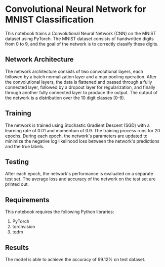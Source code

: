 # Convolutional Neural Network for MNIST Classification

<p> This notebook trains a Convolutional Neural Network (CNN) on the MNIST dataset using PyTorch. The MNIST dataset consists of handwritten digits from 0 to 9, and the goal of the network is to correctly classify these digits.</p>

## Network Architecture
<p>The network architecture consists of two convolutional layers, each followed by a batch normalization layer and a max pooling operation. After the convolutional layers, the data is flattened and passed through a fully connected layer, followed by a dropout layer for regularization, and finally through another fully connected layer to produce the output. The output of the network is a distribution over the 10 digit classes (0-9).</p>

## Training
<p>The network is trained using Stochastic Gradient Descent (SGD) with a learning rate of 0.01 and momentum of 0.9. The training process runs for 20 epochs. During each epoch, the network's parameters are updated to minimize the negative log likelihood loss between the network's predictions and the true labels.</p>

## Testing
<p>After each epoch, the network's performance is evaluated on a separate test set. The average loss and accuracy of the network on the test set are printed out.</p>

## Requirements
This notebook requires the following Python libraries:

1. PyTorch
2. torchvision
3. tqdm

## Results
<p>The model is able to achieve the accuracy of 99.12% on test dataset.</p>